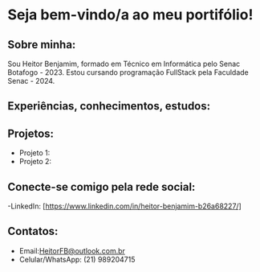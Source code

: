 # Seja bem-vindo/a ao meu portifólio!
## Sobre minha:

Sou Heitor Benjamim, formado em Técnico em Informática pelo Senac Botafogo - 2023. Estou cursando programação FullStack pela Faculdade Senac - 2024.
 
## Experiências, conhecimentos, estudos:

## Projetos:
- Projeto 1:
- Projeto 2:

## Conecte-se comigo pela rede social:

-LinkedIn: [https://www.linkedin.com/in/heitor-benjamim-b26a68227/]

## Contatos: 

- Email:HeitorFB@outlook.com.br 
- Celular/WhatsApp: (21) 989204715